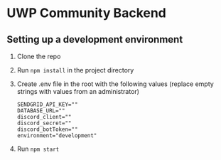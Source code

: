 # UWP Community Backend

## Setting up a development environment

1. Clone the repo

2. Run `npm install` in the project directory

3. Create .env file in the root with the following values (replace empty strings with values from an administrator)

    ```text
    SENDGRID_API_KEY=""
    DATABASE_URL=""
    discord_client=""
    discord_secret=""
    discord_botToken=""
    environment="development"
    ```

4. Run `npm start`
